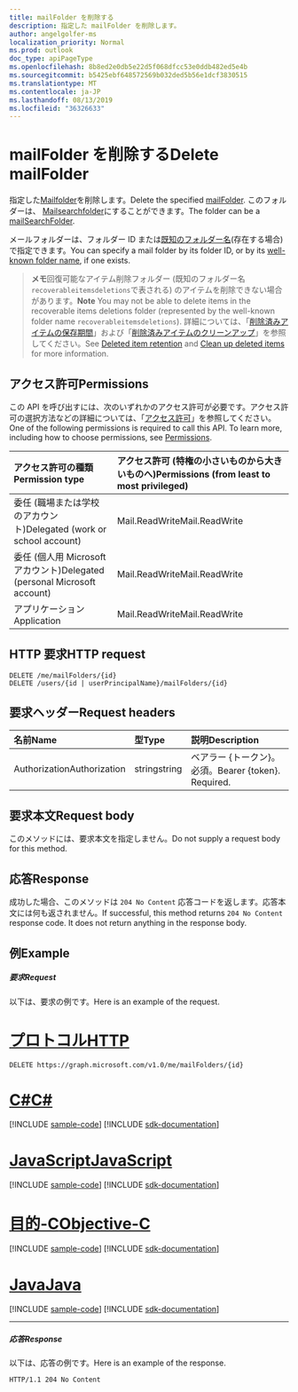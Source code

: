 ```yaml
---
title: mailFolder を削除する
description: 指定した mailFolder を削除します。
author: angelgolfer-ms
localization_priority: Normal
ms.prod: outlook
doc_type: apiPageType
ms.openlocfilehash: 8b8ed2e0db5e22d5f068dfcc53e0ddb482ed5e4b
ms.sourcegitcommit: b5425ebf648572569b032ded5b56e1dcf3830515
ms.translationtype: MT
ms.contentlocale: ja-JP
ms.lasthandoff: 08/13/2019
ms.locfileid: "36326633"
---
```

# <a name="delete-mailfolder"></a><span data-ttu-id="fd1a4-103">mailFolder を削除する</span><span class="sxs-lookup"><span data-stu-id="fd1a4-103">Delete mailFolder</span></span>

<span data-ttu-id="fd1a4-104">指定した[Mailfolder](../resources/mailfolder.md)を削除します。</span><span class="sxs-lookup"><span data-stu-id="fd1a4-104">Delete the specified [mailFolder](../resources/mailfolder.md).</span></span> <span data-ttu-id="fd1a4-105">このフォルダーは、 [Mailsearchfolder](../resources/mailsearchfolder.md)にすることができます。</span><span class="sxs-lookup"><span data-stu-id="fd1a4-105">The folder can be a [mailSearchFolder](../resources/mailsearchfolder.md).</span></span>

<span data-ttu-id="fd1a4-106">メールフォルダーは、フォルダー ID または[既知のフォルダー名](../resources/mailfolder.md)(存在する場合) で指定できます。</span><span class="sxs-lookup"><span data-stu-id="fd1a4-106">You can specify a mail folder by its folder ID, or by its [well-known folder name](../resources/mailfolder.md), if one exists.</span></span> 

><span data-ttu-id="fd1a4-107">**メモ**回復可能なアイテム削除フォルダー (既知のフォルダー名`recoverableitemsdeletions`で表される) のアイテムを削除できない場合があります。</span><span class="sxs-lookup"><span data-stu-id="fd1a4-107">**Note** You may not be able to delete items in the recoverable items deletions folder (represented by the well-known folder name `recoverableitemsdeletions`).</span></span> <span data-ttu-id="fd1a4-108">詳細については、「[削除済みアイテムの保存期間](https://docs.microsoft.com/en-us/exchange/policy-and-compliance/recoverable-items-folder/recoverable-items-folder#deleted-item-retention)」および「[削除済みアイテムのクリーンアップ](https://docs.microsoft.com/en-us/exchange/policy-and-compliance/recoverable-items-folder/clean-up-deleted-items)」を参照してください。</span><span class="sxs-lookup"><span data-stu-id="fd1a4-108">See [Deleted item retention](https://docs.microsoft.com/en-us/exchange/policy-and-compliance/recoverable-items-folder/recoverable-items-folder#deleted-item-retention) and [Clean up deleted items](https://docs.microsoft.com/en-us/exchange/policy-and-compliance/recoverable-items-folder/clean-up-deleted-items) for more information.</span></span>

## <a name="permissions"></a><span data-ttu-id="fd1a4-109">アクセス許可</span><span class="sxs-lookup"><span data-stu-id="fd1a4-109">Permissions</span></span>
<span data-ttu-id="fd1a4-p103">この API を呼び出すには、次のいずれかのアクセス許可が必要です。アクセス許可の選択方法などの詳細については、「[アクセス許可](/graph/permissions-reference)」を参照してください。</span><span class="sxs-lookup"><span data-stu-id="fd1a4-p103">One of the following permissions is required to call this API. To learn more, including how to choose permissions, see [Permissions](/graph/permissions-reference).</span></span>

|<span data-ttu-id="fd1a4-112">アクセス許可の種類</span><span class="sxs-lookup"><span data-stu-id="fd1a4-112">Permission type</span></span>      | <span data-ttu-id="fd1a4-113">アクセス許可 (特権の小さいものから大きいものへ)</span><span class="sxs-lookup"><span data-stu-id="fd1a4-113">Permissions (from least to most privileged)</span></span>              |
|:--------------------|:---------------------------------------------------------|
|<span data-ttu-id="fd1a4-114">委任 (職場または学校のアカウント)</span><span class="sxs-lookup"><span data-stu-id="fd1a4-114">Delegated (work or school account)</span></span> | <span data-ttu-id="fd1a4-115">Mail.ReadWrite</span><span class="sxs-lookup"><span data-stu-id="fd1a4-115">Mail.ReadWrite</span></span>    |
|<span data-ttu-id="fd1a4-116">委任 (個人用 Microsoft アカウント)</span><span class="sxs-lookup"><span data-stu-id="fd1a4-116">Delegated (personal Microsoft account)</span></span> | <span data-ttu-id="fd1a4-117">Mail.ReadWrite</span><span class="sxs-lookup"><span data-stu-id="fd1a4-117">Mail.ReadWrite</span></span>    |
|<span data-ttu-id="fd1a4-118">アプリケーション</span><span class="sxs-lookup"><span data-stu-id="fd1a4-118">Application</span></span> | <span data-ttu-id="fd1a4-119">Mail.ReadWrite</span><span class="sxs-lookup"><span data-stu-id="fd1a4-119">Mail.ReadWrite</span></span> |

## <a name="http-request"></a><span data-ttu-id="fd1a4-120">HTTP 要求</span><span class="sxs-lookup"><span data-stu-id="fd1a4-120">HTTP request</span></span>
<!-- { "blockType": "ignored" } -->
```http
DELETE /me/mailFolders/{id}
DELETE /users/{id | userPrincipalName}/mailFolders/{id}
```
## <a name="request-headers"></a><span data-ttu-id="fd1a4-121">要求ヘッダー</span><span class="sxs-lookup"><span data-stu-id="fd1a4-121">Request headers</span></span>
| <span data-ttu-id="fd1a4-122">名前</span><span class="sxs-lookup"><span data-stu-id="fd1a4-122">Name</span></span>       | <span data-ttu-id="fd1a4-123">型</span><span class="sxs-lookup"><span data-stu-id="fd1a4-123">Type</span></span> | <span data-ttu-id="fd1a4-124">説明</span><span class="sxs-lookup"><span data-stu-id="fd1a4-124">Description</span></span>|
|:---------------|:--------|:----------|
| <span data-ttu-id="fd1a4-125">Authorization</span><span class="sxs-lookup"><span data-stu-id="fd1a4-125">Authorization</span></span>  | <span data-ttu-id="fd1a4-126">string</span><span class="sxs-lookup"><span data-stu-id="fd1a4-126">string</span></span>  | <span data-ttu-id="fd1a4-p104">ベアラー {トークン}。必須。</span><span class="sxs-lookup"><span data-stu-id="fd1a4-p104">Bearer {token}. Required.</span></span> |

## <a name="request-body"></a><span data-ttu-id="fd1a4-129">要求本文</span><span class="sxs-lookup"><span data-stu-id="fd1a4-129">Request body</span></span>
<span data-ttu-id="fd1a4-130">このメソッドには、要求本文を指定しません。</span><span class="sxs-lookup"><span data-stu-id="fd1a4-130">Do not supply a request body for this method.</span></span>

## <a name="response"></a><span data-ttu-id="fd1a4-131">応答</span><span class="sxs-lookup"><span data-stu-id="fd1a4-131">Response</span></span>

<span data-ttu-id="fd1a4-p105">成功した場合、このメソッドは `204 No Content` 応答コードを返します。応答本文には何も返されません。</span><span class="sxs-lookup"><span data-stu-id="fd1a4-p105">If successful, this method returns `204 No Content` response code. It does not return anything in the response body.</span></span>

## <a name="example"></a><span data-ttu-id="fd1a4-134">例</span><span class="sxs-lookup"><span data-stu-id="fd1a4-134">Example</span></span>
##### <a name="request"></a><span data-ttu-id="fd1a4-135">要求</span><span class="sxs-lookup"><span data-stu-id="fd1a4-135">Request</span></span>
<span data-ttu-id="fd1a4-136">以下は、要求の例です。</span><span class="sxs-lookup"><span data-stu-id="fd1a4-136">Here is an example of the request.</span></span>

# <a name="httptabhttp"></a>[<span data-ttu-id="fd1a4-137">プロトコル</span><span class="sxs-lookup"><span data-stu-id="fd1a4-137">HTTP</span></span>](#tab/http)
<!-- {
  "blockType": "request",
  "name": "delete_mailfolder"
}-->
```http
DELETE https://graph.microsoft.com/v1.0/me/mailFolders/{id}
```
# <a name="ctabcsharp"></a>[<span data-ttu-id="fd1a4-138">C#</span><span class="sxs-lookup"><span data-stu-id="fd1a4-138">C#</span></span>](#tab/csharp)
[!INCLUDE [sample-code](../includes/snippets/csharp/delete-mailfolder-csharp-snippets.md)]
[!INCLUDE [sdk-documentation](../includes/snippets/snippets-sdk-documentation-link.md)]

# <a name="javascripttabjavascript"></a>[<span data-ttu-id="fd1a4-139">JavaScript</span><span class="sxs-lookup"><span data-stu-id="fd1a4-139">JavaScript</span></span>](#tab/javascript)
[!INCLUDE [sample-code](../includes/snippets/javascript/delete-mailfolder-javascript-snippets.md)]
[!INCLUDE [sdk-documentation](../includes/snippets/snippets-sdk-documentation-link.md)]

# <a name="objective-ctabobjc"></a>[<span data-ttu-id="fd1a4-140">目的-C</span><span class="sxs-lookup"><span data-stu-id="fd1a4-140">Objective-C</span></span>](#tab/objc)
[!INCLUDE [sample-code](../includes/snippets/objc/delete-mailfolder-objc-snippets.md)]
[!INCLUDE [sdk-documentation](../includes/snippets/snippets-sdk-documentation-link.md)]

# <a name="javatabjava"></a>[<span data-ttu-id="fd1a4-141">Java</span><span class="sxs-lookup"><span data-stu-id="fd1a4-141">Java</span></span>](#tab/java)
[!INCLUDE [sample-code](../includes/snippets/java/delete-mailfolder-java-snippets.md)]
[!INCLUDE [sdk-documentation](../includes/snippets/snippets-sdk-documentation-link.md)]

---

##### <a name="response"></a><span data-ttu-id="fd1a4-142">応答</span><span class="sxs-lookup"><span data-stu-id="fd1a4-142">Response</span></span>
<span data-ttu-id="fd1a4-143">以下は、応答の例です。</span><span class="sxs-lookup"><span data-stu-id="fd1a4-143">Here is an example of the response.</span></span> 
<!-- {
  "blockType": "response",
  "truncated": true
} -->
```http
HTTP/1.1 204 No Content
```

<!-- uuid: 8fcb5dbc-d5aa-4681-8e31-b001d5168d79
2015-10-25 14:57:30 UTC -->
<!-- {
  "type": "#page.annotation",
  "description": "Delete mailFolder",
  "keywords": "",
  "section": "documentation",
  "tocPath": "",
  "suppressions": [
  ]
}-->
